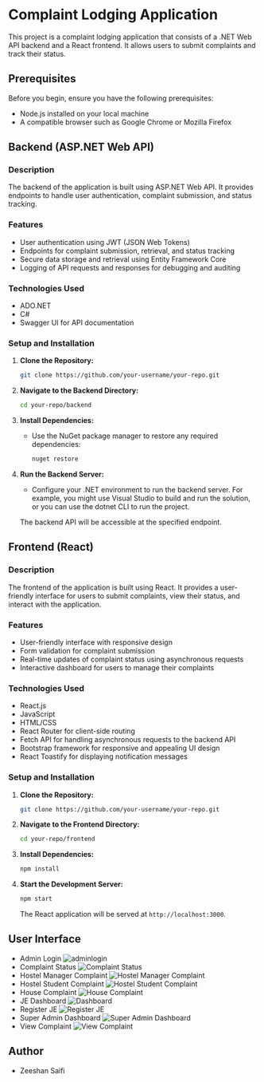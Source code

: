 # Complaint Lodging Application

This project is a complaint lodging application that consists of a .NET Web API backend and a React frontend. It allows users to submit complaints and track their status.

## Prerequisites
Before you begin, ensure you have the following prerequisites:

- Node.js installed on your local machine
- A compatible browser such as Google Chrome or Mozilla Firefox

## Backend (ASP.NET Web API)

### Description

The backend of the application is built using ASP.NET Web API. It provides endpoints to handle user authentication, complaint submission, and status tracking.

### Features

- User authentication using JWT (JSON Web Tokens)
- Endpoints for complaint submission, retrieval, and status tracking
- Secure data storage and retrieval using Entity Framework Core
- Logging of API requests and responses for debugging and auditing

### Technologies Used

- ADO.NET
- C#
- Swagger UI for API documentation

### Setup and Installation

1. **Clone the Repository:**
   ```bash
   git clone https://github.com/your-username/your-repo.git
   ```

2. **Navigate to the Backend Directory:**
   ```bash
   cd your-repo/backend
   ```

3. **Install Dependencies:**
   - Use the NuGet package manager to restore any required dependencies:
     ```bash
     nuget restore
     ```

4. **Run the Backend Server:**
   - Configure your .NET environment to run the backend server. For example, you might use Visual Studio to build and run the solution, or you can use the dotnet CLI to run the project.

   The backend API will be accessible at the specified endpoint.

## Frontend (React)

### Description

The frontend of the application is built using React. It provides a user-friendly interface for users to submit complaints, view their status, and interact with the application.

### Features

- User-friendly interface with responsive design
- Form validation for complaint submission
- Real-time updates of complaint status using asynchronous requests
- Interactive dashboard for users to manage their complaints

### Technologies Used

- React.js
- JavaScript
- HTML/CSS
- React Router for client-side routing
- Fetch API for handling asynchronous requests to the backend API
- Bootstrap framework for responsive and appealing UI design
- React Toastify for displaying notification messages

### Setup and Installation

1. **Clone the Repository:**
   ```bash
   git clone https://github.com/your-username/your-repo.git
   ```

2. **Navigate to the Frontend Directory:**
   ```bash
   cd your-repo/frontend
   ```

3. **Install Dependencies:**
   ```bash
   npm install
   ```

4. **Start the Development Server:**
   ```bash
   npm start
   ```

   The React application will be served at `http://localhost:3000`.

## User Interface
- Admin Login
![adminlogin](/img/AdminLogin.png)
- Complaint Status
![Complaint Status](/img/ComplaintStatus.png)
- Hostel Manager Complaint
![Hostel Manager Complaint](/img/HostelManComp.png)
- Hostel Student Complaint
![Hostel Student Complaint](/img/HostelStudComp.png)
- House Complaint
![House Complaint](/img/HouseComp.png)
- JE Dashboard
![Dashboard](/img/JEDash.png)
- Register JE
![Register JE](/img/RegisterJE.png)
- Super Admin Dashboard
![Super Admin Dashboard](/img/SuperAdmin.png)
- View Complaint
![View Complaint](/img/ViewComplaint.png)

## Author

- Zeeshan Saifi
